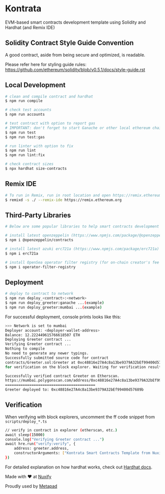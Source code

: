 # Kontrata

EVM-based smart contracts development template using Solidity and Hardhat (and Remix IDE)

## Solidity Contract Style Guide Convention

A good contract, aside from being secure and optimized, is readable.

Please refer here for styling guide rules: https://github.com/ethereum/solidity/blob/v0.5.1/docs/style-guide.rst

## Local Development

```bash
# clean and compile contract and hardhat
$ npm run compile

# check test accounts
$ npm run accounts

# test contract with option to report gas
# IMPORTANT: don't forget to start Ganache or other local ethereum chain
$ npm run test
$ npm run test:gas

# run linter with option to fix
$ npm run lint
$ npm run lint:fix

# check contract sizes
$ npx hardhat size-contracts
```

## Remix IDE
```bash
# To run in Remix, run in root location and open https://remix.ethereum.org/
$ remixd -s ./ --remix-ide https://remix.ethereum.org 

```
## Third-Party Libraries

```bash
# Below are some popular libraries to help smart contracts development

# install latest openzeppelin (https://www.npmjs.com/package/@openzeppelin/contracts)
$ npm i @openzeppelin/contracts

# install latest azuki erc721a (https://www.npmjs.com/package/erc721a)
$ npm i erc721a

# install OpenSea operator filter registry (for on-chain creator's fee implementation)
$ npm i operator-filter-registry
```

## Deployment

```bash
# deploy to contract to network
$ npm run deploy_<contract>:<network>
$ npm run deploy_greeter:ganache ...(example)
$ npm run deploy_greeter:mumbai ...(example)
```

For successful deployment, console prints looks like this:

```bash
>>> Network is set to mumbai
Deployer account: <deployer-wallet-address>
Balance: 12.222449615766618507 ETH
Deploying Greeter contract ...
Verifying Greeter contract ...
Nothing to compile
No need to generate any newer typings.
Successfully submitted source code for contract
contracts/Greeter.sol:Greeter at 0xc48816e27A4c8a13be9379A32bEf99400d57689b
for verification on the block explorer. Waiting for verification result...

Successfully verified contract Greeter on Etherscan.
https://mumbai.polygonscan.com/address/0xc48816e27A4c8a13be9379A32bEf99400d57689b#code
=========================================
Greeter deployed to: 0xc48816e27A4c8a13be9379A32bEf99400d57689b
```

## Verification

When verifying with block explorers, uncomment the ff code snippet from `scripts/deploy_*.ts`

```bash
// verify in contract in explorer (etherscan, etc.)
await sleep(15000)
console.log("Verifying Greeter contract ...")
await hre.run("verify:verify", {
    address: greeter.address,
    constructorArguments: ["Kontrata Smart Contracts Template from Nuxify"], // provide if necessary
})
```

For detailed explanation on how hardhat works, check out [Hardhat docs](https://hardhat.org/getting-started).

Made with ❤️ at [Nuxify](https://nuxify.tech)

Proudly used by [Metapad](https://metapad.dev)

